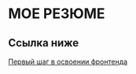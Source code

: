 # МОЕ РЕЗЮМЕ

## Ссылка ниже

[Первый шаг в освоении фронтенда](https://alibaibutov.github.io/resume/)
